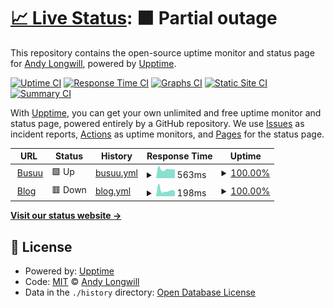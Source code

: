 # [📈 Live Status](https://andybusuu.github.io/upptime): <!--live status--> **🟧 Partial outage**

This repository contains the open-source uptime monitor and status page for [Andy Longwill](https://andybusuu.github.io/upptime), powered by [Upptime](https://github.com/upptime/upptime).

[![Uptime CI](https://github.com/andybusuu/upptime/workflows/Uptime%20CI/badge.svg)](https://github.com/andybusuu/upptime/actions?query=workflow%3A%22Uptime+CI%22)
[![Response Time CI](https://github.com/andybusuu/upptime/workflows/Response%20Time%20CI/badge.svg)](https://github.com/andybusuu/upptime/actions?query=workflow%3A%22Response+Time+CI%22)
[![Graphs CI](https://github.com/andybusuu/upptime/workflows/Graphs%20CI/badge.svg)](https://github.com/andybusuu/upptime/actions?query=workflow%3A%22Graphs+CI%22)
[![Static Site CI](https://github.com/andybusuu/upptime/workflows/Static%20Site%20CI/badge.svg)](https://github.com/andybusuu/upptime/actions?query=workflow%3A%22Static+Site+CI%22)
[![Summary CI](https://github.com/andybusuu/upptime/workflows/Summary%20CI/badge.svg)](https://github.com/andybusuu/upptime/actions?query=workflow%3A%22Summary+CI%22)

With [Upptime](https://upptime.js.org), you can get your own unlimited and free uptime monitor and status page, powered entirely by a GitHub repository. We use [Issues](https://github.com/andybusuu/upptime/issues) as incident reports, [Actions](https://github.com/andybusuu/upptime/actions) as uptime monitors, and [Pages](https://andybusuu.github.io/upptime) for the status page.

<!--start: status pages-->
<!-- This summary is generated by Upptime (https://github.com/upptime/upptime) -->
<!-- Do not edit this manually, your changes will be overwritten -->
<!-- prettier-ignore -->
| URL | Status | History | Response Time | Uptime |
| --- | ------ | ------- | ------------- | ------ |
| <img alt="" src="https://icons.duckduckgo.com/ip3/www.busuu.com.ico" height="13"> [Busuu](https://www.busuu.com) | 🟩 Up | [busuu.yml](https://github.com/andybusuu/upptime/commits/HEAD/history/busuu.yml) | <details><summary><img alt="Response time graph" src="./graphs/busuu/response-time-week.png" height="20"> 563ms</summary><br><a href="https://andybusuu.github.io/upptime/history/busuu"><img alt="Response time 650" src="https://img.shields.io/endpoint?url=https%3A%2F%2Fraw.githubusercontent.com%2Fandybusuu%2Fupptime%2FHEAD%2Fapi%2Fbusuu%2Fresponse-time.json"></a><br><a href="https://andybusuu.github.io/upptime/history/busuu"><img alt="24-hour response time 535" src="https://img.shields.io/endpoint?url=https%3A%2F%2Fraw.githubusercontent.com%2Fandybusuu%2Fupptime%2FHEAD%2Fapi%2Fbusuu%2Fresponse-time-day.json"></a><br><a href="https://andybusuu.github.io/upptime/history/busuu"><img alt="7-day response time 563" src="https://img.shields.io/endpoint?url=https%3A%2F%2Fraw.githubusercontent.com%2Fandybusuu%2Fupptime%2FHEAD%2Fapi%2Fbusuu%2Fresponse-time-week.json"></a><br><a href="https://andybusuu.github.io/upptime/history/busuu"><img alt="30-day response time 612" src="https://img.shields.io/endpoint?url=https%3A%2F%2Fraw.githubusercontent.com%2Fandybusuu%2Fupptime%2FHEAD%2Fapi%2Fbusuu%2Fresponse-time-month.json"></a><br><a href="https://andybusuu.github.io/upptime/history/busuu"><img alt="1-year response time 632" src="https://img.shields.io/endpoint?url=https%3A%2F%2Fraw.githubusercontent.com%2Fandybusuu%2Fupptime%2FHEAD%2Fapi%2Fbusuu%2Fresponse-time-year.json"></a></details> | <details><summary><a href="https://andybusuu.github.io/upptime/history/busuu">100.00%</a></summary><a href="https://andybusuu.github.io/upptime/history/busuu"><img alt="All-time uptime 99.95%" src="https://img.shields.io/endpoint?url=https%3A%2F%2Fraw.githubusercontent.com%2Fandybusuu%2Fupptime%2FHEAD%2Fapi%2Fbusuu%2Fuptime.json"></a><br><a href="https://andybusuu.github.io/upptime/history/busuu"><img alt="24-hour uptime 100.00%" src="https://img.shields.io/endpoint?url=https%3A%2F%2Fraw.githubusercontent.com%2Fandybusuu%2Fupptime%2FHEAD%2Fapi%2Fbusuu%2Fuptime-day.json"></a><br><a href="https://andybusuu.github.io/upptime/history/busuu"><img alt="7-day uptime 100.00%" src="https://img.shields.io/endpoint?url=https%3A%2F%2Fraw.githubusercontent.com%2Fandybusuu%2Fupptime%2FHEAD%2Fapi%2Fbusuu%2Fuptime-week.json"></a><br><a href="https://andybusuu.github.io/upptime/history/busuu"><img alt="30-day uptime 100.00%" src="https://img.shields.io/endpoint?url=https%3A%2F%2Fraw.githubusercontent.com%2Fandybusuu%2Fupptime%2FHEAD%2Fapi%2Fbusuu%2Fuptime-month.json"></a><br><a href="https://andybusuu.github.io/upptime/history/busuu"><img alt="1-year uptime 99.96%" src="https://img.shields.io/endpoint?url=https%3A%2F%2Fraw.githubusercontent.com%2Fandybusuu%2Fupptime%2FHEAD%2Fapi%2Fbusuu%2Fuptime-year.json"></a></details>
| <img alt="" src="https://icons.duckduckgo.com/ip3/blog.busuu.com.ico" height="13"> [Blog](https://blog.busuu.com) | 🟥 Down | [blog.yml](https://github.com/andybusuu/upptime/commits/HEAD/history/blog.yml) | <details><summary><img alt="Response time graph" src="./graphs/blog/response-time-week.png" height="20"> 198ms</summary><br><a href="https://andybusuu.github.io/upptime/history/blog"><img alt="Response time 633" src="https://img.shields.io/endpoint?url=https%3A%2F%2Fraw.githubusercontent.com%2Fandybusuu%2Fupptime%2FHEAD%2Fapi%2Fblog%2Fresponse-time.json"></a><br><a href="https://andybusuu.github.io/upptime/history/blog"><img alt="24-hour response time 145" src="https://img.shields.io/endpoint?url=https%3A%2F%2Fraw.githubusercontent.com%2Fandybusuu%2Fupptime%2FHEAD%2Fapi%2Fblog%2Fresponse-time-day.json"></a><br><a href="https://andybusuu.github.io/upptime/history/blog"><img alt="7-day response time 198" src="https://img.shields.io/endpoint?url=https%3A%2F%2Fraw.githubusercontent.com%2Fandybusuu%2Fupptime%2FHEAD%2Fapi%2Fblog%2Fresponse-time-week.json"></a><br><a href="https://andybusuu.github.io/upptime/history/blog"><img alt="30-day response time 242" src="https://img.shields.io/endpoint?url=https%3A%2F%2Fraw.githubusercontent.com%2Fandybusuu%2Fupptime%2FHEAD%2Fapi%2Fblog%2Fresponse-time-month.json"></a><br><a href="https://andybusuu.github.io/upptime/history/blog"><img alt="1-year response time 559" src="https://img.shields.io/endpoint?url=https%3A%2F%2Fraw.githubusercontent.com%2Fandybusuu%2Fupptime%2FHEAD%2Fapi%2Fblog%2Fresponse-time-year.json"></a></details> | <details><summary><a href="https://andybusuu.github.io/upptime/history/blog">100.00%</a></summary><a href="https://andybusuu.github.io/upptime/history/blog"><img alt="All-time uptime 98.21%" src="https://img.shields.io/endpoint?url=https%3A%2F%2Fraw.githubusercontent.com%2Fandybusuu%2Fupptime%2FHEAD%2Fapi%2Fblog%2Fuptime.json"></a><br><a href="https://andybusuu.github.io/upptime/history/blog"><img alt="24-hour uptime 100.00%" src="https://img.shields.io/endpoint?url=https%3A%2F%2Fraw.githubusercontent.com%2Fandybusuu%2Fupptime%2FHEAD%2Fapi%2Fblog%2Fuptime-day.json"></a><br><a href="https://andybusuu.github.io/upptime/history/blog"><img alt="7-day uptime 100.00%" src="https://img.shields.io/endpoint?url=https%3A%2F%2Fraw.githubusercontent.com%2Fandybusuu%2Fupptime%2FHEAD%2Fapi%2Fblog%2Fuptime-week.json"></a><br><a href="https://andybusuu.github.io/upptime/history/blog"><img alt="30-day uptime 100.00%" src="https://img.shields.io/endpoint?url=https%3A%2F%2Fraw.githubusercontent.com%2Fandybusuu%2Fupptime%2FHEAD%2Fapi%2Fblog%2Fuptime-month.json"></a><br><a href="https://andybusuu.github.io/upptime/history/blog"><img alt="1-year uptime 97.66%" src="https://img.shields.io/endpoint?url=https%3A%2F%2Fraw.githubusercontent.com%2Fandybusuu%2Fupptime%2FHEAD%2Fapi%2Fblog%2Fuptime-year.json"></a></details>

<!--end: status pages-->

[**Visit our status website →**](https://andybusuu.github.io/upptime)

## 📄 License

- Powered by: [Upptime](https://github.com/upptime/upptime)
- Code: [MIT](./LICENSE) © [Andy Longwill](https://andybusuu.github.io/upptime)
- Data in the `./history` directory: [Open Database License](https://opendatacommons.org/licenses/odbl/1-0/)
